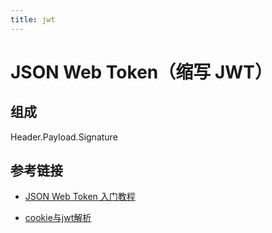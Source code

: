 ```yaml
---
title: jwt
---
```


# JSON Web Token（缩写 JWT）

## 组成
Header.Payload.Signature


## 参考链接

- [JSON Web Token 入门教程](https://www.ruanyifeng.com/blog/2018/07/json_web_token-tutorial.html)

- [cookie与jwt解析](https://blog.csdn.net/weixin_46104934/article/details/131928557)
